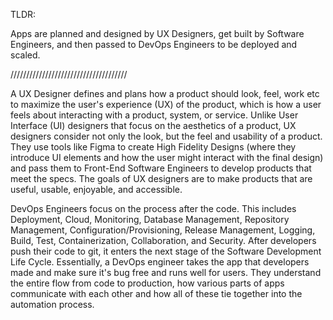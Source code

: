 TLDR: 

Apps are planned and designed by UX Designers, get built by Software Engineers, and then passed to DevOps Engineers to be deployed and scaled.

/////////////////////////////////////



A UX Designer defines and plans how a product should look, feel, work etc to maximize the user's experience (UX) of the product, which is how a user feels about interacting with a product, system, or service. Unlike User Interface (UI) designers that focus on the aesthetics of a product, UX designers consider not only the look, but the feel and usability of a product. They use tools like Figma to create High Fidelity Designs (where they introduce UI elements and how the user might interact with the final design) and pass them to Front-End Software Engineers to develop products that meet the specs. The goals of UX designers are to make products that are useful, usable, enjoyable, and accessible.



DevOps Engineers focus on the process after the code. This includes Deployment, Cloud, Monitoring, Database Management, Repository Management, Configuration/Provisioning, Release Management, Logging, Build, Test, Containerization, Collaboration, and Security. After developers push their code to git, it enters the next stage of the Software Development Life Cycle. Essentially, a DevOps engineer takes the app that developers made and make sure it's bug free and runs well for users. They understand the entire flow from code to production, how various parts of apps communicate with each other and how all of these tie together into the automation process.



